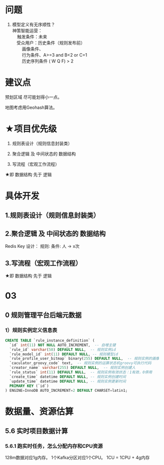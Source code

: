# 问题

1. 模型定义有无序顺性？  
   神策智能运营：  
       触发条件：未来  
   　受众用户：历史条件（规则发布前）  
           画像条件、  
           行为条件、A>=3 and B<2 or C=1  
           历史序列条件 ( W Q F) > 2     

# 建议点

预划区域 尽可能划得小一点。

地图考虑用Geohash算法。

# ★项目优先级

1. 规则表设计（规则信息封装类）

2. 聚合逻辑 及 中间状态的 数据结构

3. 写流程（宏观工作流程）

★即 数据结构 先于 逻辑

# 具体开发

## 1.规则表设计（规则信息封装类）

## 2.聚合逻辑 及 中间状态的 数据结构

Redis Key 设计：      规则: 条件: 人 -> x次

## 3.写流程（宏观工作流程）

★即 数据结构 先于 逻辑

# 03

## 0 规则管理平台后端元数据

### 1）规则实例定义信息表

```sql
CREATE TABLE `rule_instance_definition` (
  `id` int(11) NOT NULL AUTO_INCREMENT,  -- 自增主键
  `rule_id` varchar(50) DEFAULT NULL,  -- 规则实例id
  `rule_model_id` int(11) DEFAULT NULL, -- 规则模型id
  `rule_profile_user_bitmap` binary(255) DEFAULT NULL,  -- 规则实例的画像人群bitmap
  `caculator_groovy_code` text,  -- 规则实例的运算状态机groovy可执行代码
  `creator_name` varchar(255) DEFAULT NULL,  -- 规则实例创建人
  `rule_status` int(11) DEFAULT NULL,  -- 规则实例有效状态：1有效，0停用
  `create_time` datetime DEFAULT NULL, -- 规则实例创建时间
  `update_time` datetime DEFAULT NULL, -- 规则实例更新时间
  PRIMARY KEY (`id`)
) ENGINE=InnoDB AUTO_INCREMENT=2 DEFAULT CHARSET=latin1;
```

# 数据量、资源估算

## 5.6 实时项目数据计算

### 5.6.1 跑实时任务，怎么分配内存和CPU资源

128m数据对应1g内存。
1个Kafka分区对应1个CPU。
1CU  = 1CPU + 4g内存
